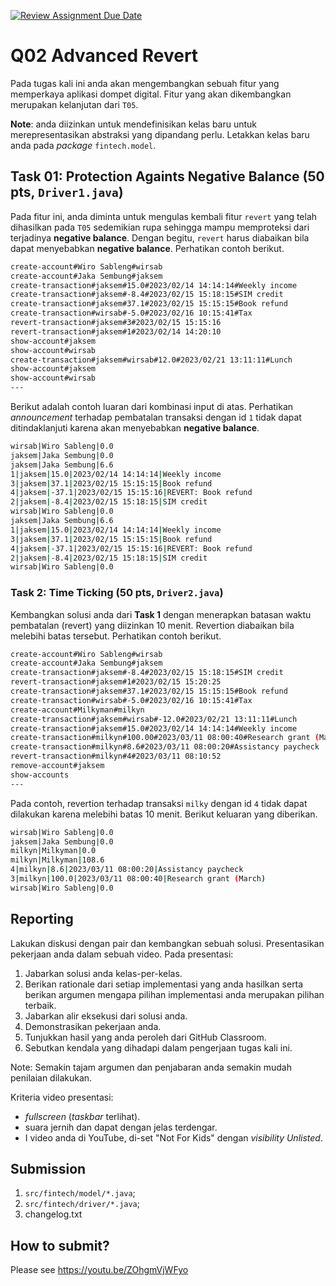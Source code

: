[![Review Assignment Due Date](https://classroom.github.com/assets/deadline-readme-button-24ddc0f5d75046c5622901739e7c5dd533143b0c8e959d652212380cedb1ea36.svg)](https://classroom.github.com/a/ClSJNOtk)
# Q02 Advanced Revert

Pada tugas kali ini anda akan mengembangkan sebuah fitur yang memperkaya aplikasi dompet digital. Fitur yang akan dikembangkan merupakan kelanjutan dari ```T05```.

**Note**: anda diizinkan untuk mendefinisikan kelas baru untuk merepresentasikan abstraksi yang dipandang perlu. Letakkan kelas baru anda pada *package* ```fintech.model```.

## Task 01: Protection Againts Negative Balance (50 pts, ```Driver1.java```)

Pada fitur ini, anda diminta untuk mengulas kembali fitur ```revert``` yang telah dihasilkan pada ```T05``` sedemikian rupa sehingga mampu memproteksi dari terjadinya **negative balance**. Dengan begitu, ```revert``` harus diabaikan bila dapat menyebabkan **negative balance**. Perhatikan contoh berikut.

```bash
create-account#Wiro Sableng#wirsab
create-account#Jaka Sembung#jaksem
create-transaction#jaksem#15.0#2023/02/14 14:14:14#Weekly income
create-transaction#jaksem#-8.4#2023/02/15 15:18:15#SIM credit
create-transaction#jaksem#37.1#2023/02/15 15:15:15#Book refund
create-transaction#wirsab#-5.0#2023/02/16 10:15:41#Tax
revert-transaction#jaksem#3#2023/02/15 15:15:16
revert-transaction#jaksem#1#2023/02/14 14:20:10
show-account#jaksem
show-account#wirsab
create-transaction#jaksem#wirsab#12.0#2023/02/21 13:11:11#Lunch
show-account#jaksem
show-account#wirsab
---

```

Berikut adalah contoh luaran dari kombinasi input di atas. Perhatikan *announcement* terhadap pembatalan transaksi dengan id ```1``` tidak dapat ditindaklanjuti karena akan menyebabkan **negative balance**.

```bash
wirsab|Wiro Sableng|0.0
jaksem|Jaka Sembung|0.0
jaksem|Jaka Sembung|6.6
1|jaksem|15.0|2023/02/14 14:14:14|Weekly income
3|jaksem|37.1|2023/02/15 15:15:15|Book refund
4|jaksem|-37.1|2023/02/15 15:15:16|REVERT: Book refund
2|jaksem|-8.4|2023/02/15 15:18:15|SIM credit
wirsab|Wiro Sableng|0.0
jaksem|Jaka Sembung|6.6
1|jaksem|15.0|2023/02/14 14:14:14|Weekly income
3|jaksem|37.1|2023/02/15 15:15:15|Book refund
4|jaksem|-37.1|2023/02/15 15:15:16|REVERT: Book refund
2|jaksem|-8.4|2023/02/15 15:18:15|SIM credit
wirsab|Wiro Sableng|0.0

```

### Task 2: Time Ticking (50 pts, ```Driver2.java```)

Kembangkan solusi anda dari **Task 1** dengan menerapkan batasan waktu pembatalan (revert) yang diizinkan 10 menit. Revertion diabaikan bila melebihi batas tersebut. Perhatikan contoh berikut.

```bash
create-account#Wiro Sableng#wirsab
create-account#Jaka Sembung#jaksem
create-transaction#jaksem#-8.4#2023/02/15 15:18:15#SIM credit
revert-transaction#jaksem#1#2023/02/15 15:20:25
create-transaction#jaksem#37.1#2023/02/15 15:15:15#Book refund
create-transaction#wirsab#-5.0#2023/02/16 10:15:41#Tax
create-account#Milkyman#milkyn
create-transaction#jaksem#wirsab#-12.0#2023/02/21 13:11:11#Lunch
create-transaction#jaksem#15.0#2023/02/14 14:14:14#Weekly income
create-transaction#milkyn#100.00#2023/03/11 08:00:40#Research grant (March)
create-transaction#milkyn#8.6#2023/03/11 08:00:20#Assistancy paycheck
revert-transaction#milkyn#4#2023/03/11 08:10:52
remove-account#jaksem
show-accounts
---

```

Pada contoh, revertion terhadap transaksi ```milky``` dengan id ```4``` tidak dapat dilakukan karena melebihi batas 10 menit. Berikut keluaran yang diberikan.

```bash
wirsab|Wiro Sableng|0.0
jaksem|Jaka Sembung|0.0
milkyn|Milkyman|0.0
milkyn|Milkyman|108.6
4|milkyn|8.6|2023/03/11 08:00:20|Assistancy paycheck
3|milkyn|100.0|2023/03/11 08:00:40|Research grant (March)
wirsab|Wiro Sableng|0.0

```

## Reporting
Lakukan diskusi dengan pair dan kembangkan sebuah solusi. Presentasikan pekerjaan anda dalam sebuah video. Pada presentasi:
1. Jabarkan solusi anda kelas-per-kelas.
2. Berikan rationale dari setiap implementasi yang anda hasilkan serta berikan argumen mengapa pilihan implementasi anda merupakan pilihan terbaik.
3. Jabarkan alir eksekusi dari solusi anda.
4. Demonstrasikan pekerjaan anda.
5. Tunjukkan hasil yang anda peroleh dari GitHub Classroom.
6. Sebutkan kendala yang dihadapi dalam pengerjaan tugas kali ini.

Note: Semakin tajam argumen dan penjabaran anda semakin mudah penilaian dilakukan.

Kriteria video presentasi:
+ *fullscreen* (*taskbar* terlihat).
+ suara jernih dan dapat dengan jelas terdengar.
+ I video anda di YouTube, di-set "Not For Kids" dengan *visibility* *Unlisted*.

## Submission
1. ```src/fintech/model/*.java```;
2. ```src/fintech/driver/*.java```;
3. changelog.txt

## How to submit?
Please see https://youtu.be/ZOhgmVjWFyo
